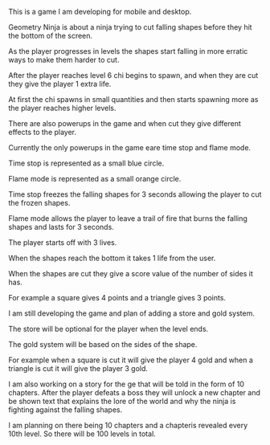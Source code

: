 This is a game I am developing for mobile and desktop. 

Geometry Ninja is about a ninja trying to cut falling shapes before they hit the bottom of the screen.

As the player progresses in levels the shapes start falling in more erratic ways to make them harder to cut. 

After the player reaches level 6 chi begins to spawn, and when they are cut they give the player 1 extra life.

At first the chi spawns in small quantities and then starts spawning more as the player reaches higher levels.

There are also powerups in the game and when cut they give different effects to the player.

Currently the only powerups in the game eare time stop and flame mode.

Time stop is represented as a small blue circle.

Flame mode is represented as a small orange circle. 

Time stop freezes the falling shapes for 3 seconds allowing the player to cut the frozen shapes.

Flame mode allows the player to leave a trail of fire that burns the falling shapes and lasts for 3 seconds. 

The player starts off with 3 lives.

When the shapes reach the bottom it takes 1 life from the user.

When the shapes are cut they give a score value of the number of sides it has.

For example a square gives 4 points and a triangle gives 3 points.

I am still developing the game and plan of adding a store and gold system.

The store will be optional for the player when the level ends.

The gold system will be based on the sides of the shape. 

For example when a square is cut it will give the player 4 gold and when a triangle is cut it will give the player 3 gold. 

I am also working on a story for the ge that will be told in the form of 10 chapters. After the player defeats a boss they will unlock a new chapter and be shown text that explains the lore of the world and why the ninja is fighting against the falling shapes. 

I am planning on there being 10 chapters and a chapteris revealed every 10th level. So there will be 100 levels in total.
